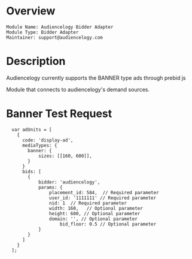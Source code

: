 # Overview

```
Module Name: Audiencelogy Bidder Adapter
Module Type: Bidder Adapter
Maintainer: support@audiencelogy.com
```

# Description

Audiencelogy currently supports the BANNER type ads through prebid js

Module that connects to audiencelogy's demand sources.

# Banner Test Request
```
  var adUnits = [
    {
      code: 'display-ad',
      mediaTypes: {
        banner: {
            sizes: [[160, 600]], 
        }
      }
      bids: [
        {
            bidder: 'audiencelogy',
            params: {
                placement_id: 584,  // Required parameter
                user_id: '1111111' // Required parameter
                nid: 1  // Required parameter
                width: 160,   // Optional parameter 
                height: 600, // Optional parameter
                domain: '', // Optional parameter
		            bid_floor: 0.5 // Optional parameter
            }
        }
      ]
    }
  ];
```
